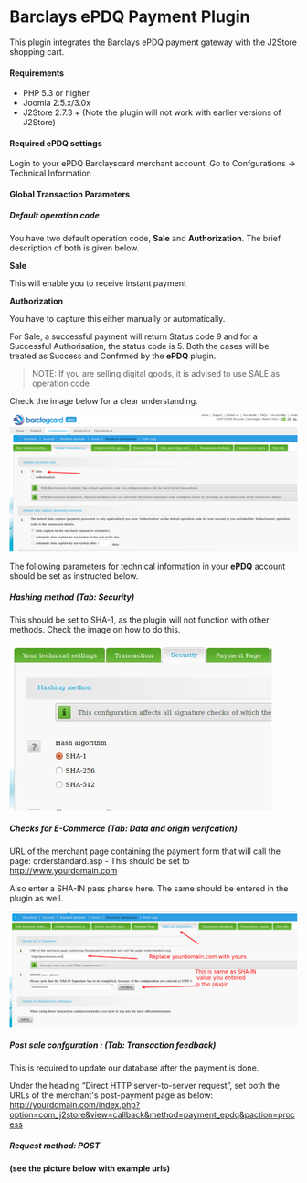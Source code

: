 # Barclays ePDQ Payment Plugin

This plugin integrates the Barclays ePDQ payment gateway with the J2Store shopping cart.

#### Requirements
* PHP 5.3 or higher
* Joomla 2.5.x/3.0x
* J2Store 2.7.3 + (Note the plugin will not work with earlier versions of J2Store)

#### Required ePDQ settings
Login to your ePDQ Barclayscard merchant account.
Go to Confgurations → Technical Information

#### Global Transaction Parameters
##### Default operation code

You have two default operation code, **Sale** and **Authorization**. The brief description of both is given below.

**Sale**

This will enable you to receive instant payment

**Authorization**

You have to capture this either manually or automatically.

For Sale, a successful payment will return Status code 9 and for a Successful Authorisation, the status code is 5. Both the cases will be treated as Success and Confrmed by the **ePDQ** plugin.

>NOTE: If you are selling digital goods, it is advised to use SALE as operation code

Check the image below for a clear understanding.

![EPDQ Plugin](epdq_plugin_1.png)

The following parameters for technical information in your **ePDQ** account should be set as instructed below.

##### Hashing method (Tab: Security)
This should be set to SHA-1, as the plugin will not function with other methods. Check the image on how to do this.

![Hashing Method](hashing_method.png)

##### Checks for E-Commerce (Tab: Data and origin verifcation)
URL of the merchant page containing the payment form that will call the page: orderstandard.asp - This should be set to http://www.yourdomain.com

Also enter a SHA-IN pass pharse here. The same should be entered in the plugin as well.

![Technical Information](tech_info.png)

##### Post sale confguration : (Tab: Transaction feedback)
This is required to update our database after the payment is done.

Under the heading “Direct HTTP server-to-server request”, set both the URLs of the merchant's post-payment page as below:
http://yourdomain.com/index.php?option=com_j2store&view=callback&method=payment_epdq&paction=process

##### Request method: POST
**(see the picture below with example urls)**






